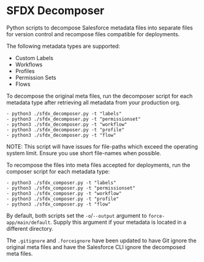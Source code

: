 # SFDX Decomposer

Python scripts to decompose Salesforce metadata files into separate files for version control and recompose files compatible for deployments.

The following metadata types are supported:
- Custom Labels
- Workflows
- Profiles
- Permission Sets
- Flows

To decompose the original meta files, run the decomposer script for each metadata type after retrieving all metadata from your production org.

```
- python3 ./sfdx_decomposer.py -t "labels"
- python3 ./sfdx_decomposer.py -t "permissionset"
- python3 ./sfdx_decomposer.py -t "workflow"
- python3 ./sfdx_decomposer.py -t "profile"
- python3 ./sfdx_decomposer.py -t "flow"
```

NOTE: This script will have issues for file-paths which exceed the operating system limit. Ensure you use short file-names when possible.

To recompose the files into meta files accepted for deployments, run the composer script for each metadata type:

```
- python3 ./sfdx_composer.py -t "labels"
- python3 ./sfdx_composer.py -t "permissionset"
- python3 ./sfdx_composer.py -t "workflow"
- python3 ./sfdx_composer.py -t "profile"
- python3 ./sfdx_composer.py -t "flow"
```

By default, both scripts set the `-o`/`--output` argument to `force-app/main/default`. Supply this argument if your metadata is located in a different directory.

The `.gitignore` and `.forceignore` have been updated to have Git ignore the original meta files and have the Salesforce CLI ignore the decomposed meta files.
